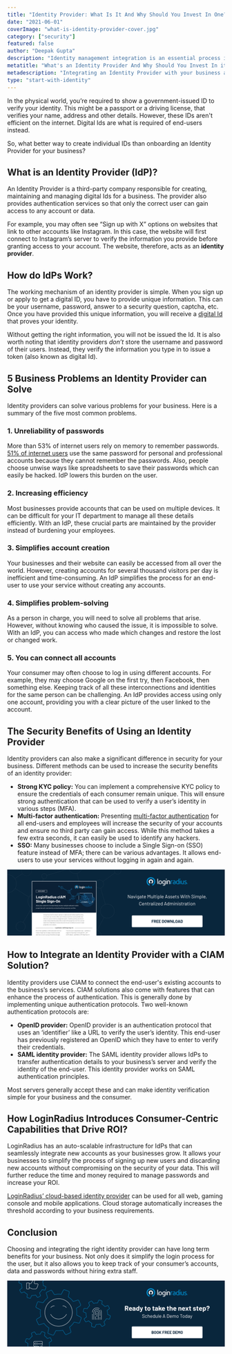 ```yaml
---
title: "Identity Provider: What Is It And Why Should You Invest In One?"
date: "2021-06-01"
coverImage: "what-is-identity-provider-cover.jpg"
category: ["security"]
featured: false 
author: "Deepak Gupta" 
description: "Identity management integration is an essential process in today’s consumer-driven world. Identity providers are a great way to offer your consumers an easy sign-in method. So, when they are connecting to your website or online store, it can allow them to login once with their unique details and not have to remember multiple logins."
metatitle: "What's an Identity Provider And Why Should You Invest In it?"
metadescription: "Integrating an Identity Provider with your business application can simplify user authentication. Also find out how investing in an IdP increases your business security."
type: "start-with-identity"
---
```



In the physical world, you’re required to show a government-issued ID to verify your identity. This might be a passport or a driving license, that verifies your name, address and other details. However, these IDs aren't efficient on the internet. Digital Ids are what is required of end-users instead. 

So, what better way to create individual IDs than onboarding an Identity Provider for your business? 


## What is an Identity Provider (IdP)?

An Identity Provider is a third-party company responsible for creating, maintaining and managing digital Ids for a business. The provider also provides authentication services so that only the correct user can gain access to any account or data. 

For example, you may often see “Sign up with X” options on websites that link to other accounts like Instagram. In this case, the website will first connect to Instagram’s server to verify the information you provide before granting access to your account. The website, therefore, acts as an **identity provider**.


## How do IdPs Work?

The working mechanism of an identity provider is simple. When you sign up or apply to get a digital ID, you have to provide unique information. This can be your username, password, answer to a security question, captcha, etc. Once you have provided this unique information, you will receive a [digital Id](https://www.loginradius.com/blog/start-with-identity/2019/10/digital-identity-management/) that proves your identity. 

Without getting the right information, you will not be issued the Id. It is also worth noting that identity providers _don’t_ store the username and password of their users. Instead, they verify the information you type in to issue a token (also known as digital Id).


## 5 Business Problems an Identity Provider can Solve

Identity providers can solve various problems for your business. Here is a summary of the five most common problems.


### 1. Unreliability of passwords

More than 53% of internet users rely on memory to remember passwords. [51% of internet users](https://dataprot.net/statistics/password-statistics/#:~:text=Password%20statistics%202021%20-%20Editor%27s%20pick,both%20work%20and%20personal%20accounts.&text=The%20password%20%E2%80%9C123456%E2%80%9D%20is%20still,by%2023%20million%20account%20holders.) use the same password for personal and professional accounts because they cannot remember the passwords. Also, people choose unwise ways like spreadsheets to save their passwords which can easily be hacked. IdP lowers this burden on the user. 


### 2. Increasing efficiency

Most businesses provide accounts that can be used on multiple devices. It can be difficult for your IT department to manage all these details efficiently. With an IdP, these crucial parts are maintained by the provider instead of burdening your employees.


### 3. Simplifies account creation

Your businesses and their website can easily be accessed from all over the world. However, creating accounts for several thousand visitors per day is inefficient and time-consuming. An IdP simplifies the process for an end-user to use your service without creating any accounts.


### 4. Simplifies problem-solving

As a person in charge, you will need to solve all problems that arise. However, without knowing who caused the issue, it is impossible to solve. With an IdP, you can access who made which changes and restore the lost or changed work.


### 5. You can connect all accounts

Your consumer may often choose to log in using different accounts. For example, they may choose Google on the first try, then Facebook, then something else. Keeping track of all these interconnections and identities for the same person can be challenging. An IdP provides access using only one account, providing you with a clear picture of the user linked to the account.


## The Security Benefits of Using an Identity Provider

Identity providers can also make a significant difference in security for your business. Different methods can be used to increase the security benefits of an identity provider:



*   **Strong KYC policy:** You can implement a comprehensive KYC policy to ensure the credentials of each consumer remain unique. This will ensure strong authentication that can be used to verify a user’s identity in various steps (MFA). 
*   **Multi-factor authentication:** Presenting [multi-factor authentication](https://www.loginradius.com/blog/start-with-identity/2019/06/what-is-multi-factor-authentication/) for all end-users and employees will increase the security of your accounts and ensure no third party can gain access. While this method takes a few extra seconds, it can easily be used to identify any hackers.
*   **SSO:** Many businesses choose to include a Single Sign-on (SSO) feature instead of MFA; there can be various advantages. It allows end-users to use your services without logging in again and again. 

[![sso](sso.png)](https://www.loginradius.com/resource/loginradius-single-sign-on/)


## How to Integrate an Identity Provider with a CIAM Solution?

Identity providers use CIAM to connect the end-user's existing accounts to the business’s services. CIAM solutions also come with features that can enhance the process of authentication. This is generally done by implementing unique authentication protocols. Two well-known authentication protocols are:



*   **OpenID provider:** OpenID provider is an authentication protocol that uses an ‘identifier’ like a URL to verify the user’s identity. This end-user has previously registered an OpenID which they have to enter to verify their credentials. 
*   **SAML identity provider:** The SAML identity provider allows IdPs to transfer authentication details to your business’s server and verify the identity of the end-user. This identity provider works on SAML authentication principles.

Most servers generally accept these and can make identity verification simple for your business and the consumer. 


## How LoginRadius Introduces Consumer-Centric Capabilities that Drive ROI?

LoginRadius has an auto-scalable infrastructure for IdPs that can seamlessly integrate new accounts as your businesses grow. It allows your businesses to simplify the process of signing up new users and discarding new accounts without compromising on the security of your data. This will further reduce the time and money required to manage passwords and increase your ROI.

[LoginRadius’ cloud-based identity provider](https://www.loginradius.com/identity-providers/) can be used for all web, gaming console and mobile applications. Cloud storage automatically increases the threshold according to your business requirements. 


## Conclusion

Choosing and integrating the right identity provider can have long term benefits for your business. Not only does it simplify the login process for the user, but it also allows you to keep track of your consumer’s accounts, data and passwords without hiring extra staff. 



[![book-a-demo-loginradius](book-a-demo-loginradius.png)](https://www.loginradius.com/book-a-demo/)
